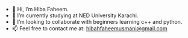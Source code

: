 - 👋 Hi, I’m Hiba Faheem.
- 🌱 I’m currently studying at NED University Karachi.
- 💞️ I’m looking to collaborate with beginners learning c++ and python.
- 📫 Feel free to contact me at:
 hibahfaheemusmani@gmail.com

<!---
Cuoder123/Cuoder123 is a ✨ special ✨ repository because its `README.md` (this file) appears on your GitHub profile.
You can click the Preview link to take a look at your changes.
--->
